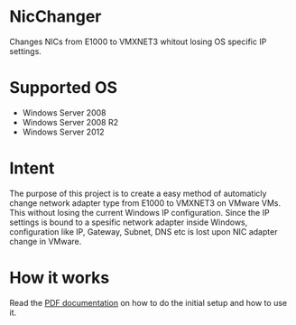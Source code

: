 # NicChanger
Changes NICs from E1000 to VMXNET3 whitout losing OS specific IP settings.

# Supported OS
+ Windows Server 2008
+ Windows Server 2008 R2
+ Windows Server 2012

# Intent
The purpose of this project is to create a easy method of automaticly change network adapter type from E1000 to VMXNET3 on VMware VMs. This without losing the current Windows IP configuration. Since the IP settings is bound to a spesific network adapter inside Windows, configuration like IP, Gateway, Subnet, DNS etc is lost upon NIC adapter change in VMware.

# How it works
Read the [PDF documentation](https://github.com/fredrik444/NicChanger/blob/master/Setup_NicChanger.pdf) on how to do the initial setup and how to use it.
